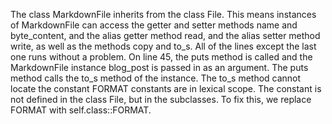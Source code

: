 The class MarkdownFile inherits from the class File.
This means instances of MarkdownFile can access the getter and setter methods name and byte_content, and the alias getter method read, and the
alias setter method write, as well as the methods copy and to_s.
All of the lines except the last one runs without a problem.
On line 45, the puts method is called and the MarkdownFile instance 
blog_post is passed in as an argument. The puts method calls the to_s method of the instance. The to_s method cannot locate the constant FORMAT
constants are in lexical scope. The constant is not defined in the class
File, but in the subclasses. To fix this, we replace FORMAT with 
self.class::FORMAT.
